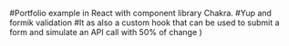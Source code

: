 #Portfolio example in React with component library Chakra.
#Yup and formik validation 
#It as also a custom hook that can be used to submit a form and simulate an API call with 50% of change )
